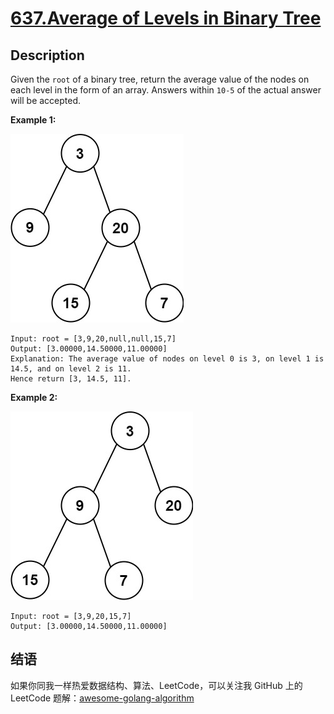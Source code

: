 # [637.Average of Levels in Binary Tree][title]

## Description
Given the `root` of a binary tree, return the average value of the nodes on each level in the form of an array. Answers within `10-5` of the actual answer will be accepted.

**Example 1:**  

![1](./avg1-tree.jpeg)

```
Input: root = [3,9,20,null,null,15,7]
Output: [3.00000,14.50000,11.00000]
Explanation: The average value of nodes on level 0 is 3, on level 1 is 14.5, and on level 2 is 11.
Hence return [3, 14.5, 11].
```

**Example 2:**  

![2](./avg2-tree.jpeg)

```
Input: root = [3,9,20,15,7]
Output: [3.00000,14.50000,11.00000]
```

## 结语

如果你同我一样热爱数据结构、算法、LeetCode，可以关注我 GitHub 上的 LeetCode 题解：[awesome-golang-algorithm][me]

[title]: https://leetcode.com/problems/average-of-levels-in-binary-tree/
[me]: https://github.com/kylesliu/awesome-golang-algorithm
